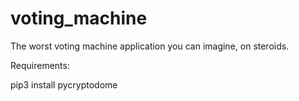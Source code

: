 # voting_machine
The worst voting machine application you can imagine, on steroids.

Requirements:

pip3 install pycryptodome
